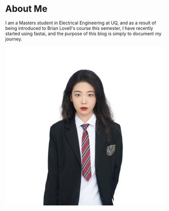 # About Me

I am a Masters student in Electrical Engineering at UQ, and as a result of being introduced to Brian Lovell's course this semester, I have recently started using fastai, and the purpose of this blog is simply to document my journey.

![Optional image description](/images/gml.jpg)
